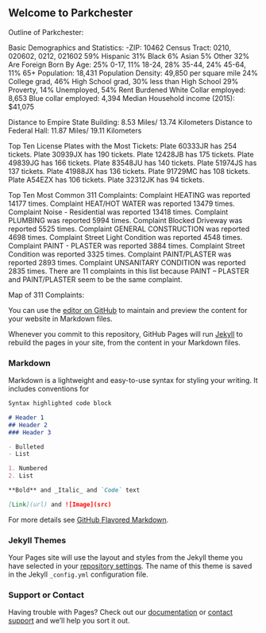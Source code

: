 ## Welcome to Parkchester

Outline of Parkchester:

Basic Demographics and Statistics:
  -ZIP: 10462 
  Census Tract: 0210, 020602, 0212, 021602
  59% Hispanic 31% Black 6% Asian 5% Other 
  32% Are Foreign Born
  By Age: 25% 0-17, 11% 18-24, 28% 35-44, 24% 45-64, 11% 65+
  Population: 18,431
  Population Density: 49,850 per square mile
  24% College grad, 46% High School grad, 30% less than High School
  29% Proverty, 14% Unemployed, 54% Rent Burdened 
  White Collar employed: 8,653
  Blue collar employed: 4,394
  Median Household income (2015): $41,075
  
  Distance to Empire State Building: 
  8.53 Miles/ 13.74 Kilometers
  Distance to Federal Hall:
  11.87 Miles/ 19.11 Kilometers

Top Ten License Plates with the Most Tickets:
  Plate 60333JR has 254 tickets.
  Plate 30939JX has 190 tickets.
  Plate 12428JB has 175 tickets.
  Plate 49839JG has 166 tickets.
  Plate 83548JU has 140 tickets.
  Plate 51974JS has 137 tickets.
  Plate 41988JX has 136 tickets.
  Plate 91729MC has 108 tickets.
  Plate A54EZX has 106 tickets.
  Plate 32312JK has 94 tickets.

Top Ten Most Common 311 Complaints:
  Complaint	HEATING	was	reported	14177	times.
  Complaint	HEAT/HOT	WATER	was	reported	13479	times.
  Complaint	Noise	- Residential	was	reported	13418	times.
  Complaint	PLUMBING	was	reported	5994	times.
  Complaint	Blocked	Driveway	was	reported	5525	times.
  Complaint	GENERAL	CONSTRUCTION	was	reported	4698	times.
  Complaint	Street	Light	Condition	was	reported	4548	times.
  Complaint	PAINT	- PLASTER	was	reported	3884	times.
  Complaint	Street	Condition	was	reported	3325	times.
  Complaint	PAINT/PLASTER	was	reported	2893	times.
  Complaint	UNSANITARY	CONDITION	was	reported	2835	times.
  There	are	11	complaints	in	this	list	because	PAINT	– PLASTER	and	PAINT/PLASTER	seem	to	be the	same	complaint.
  
Map of 311 Complaints:

































You can use the [editor on GitHub](https://github.com/kendc913/Parkchester/edit/master/README.md) to maintain and preview the content for your website in Markdown files.

Whenever you commit to this repository, GitHub Pages will run [Jekyll](https://jekyllrb.com/) to rebuild the pages in your site, from the content in your Markdown files.

### Markdown

Markdown is a lightweight and easy-to-use syntax for styling your writing. It includes conventions for

```markdown
Syntax highlighted code block

# Header 1
## Header 2
### Header 3

- Bulleted
- List

1. Numbered
2. List

**Bold** and _Italic_ and `Code` text

[Link](url) and ![Image](src)
```

For more details see [GitHub Flavored Markdown](https://guides.github.com/features/mastering-markdown/).

### Jekyll Themes

Your Pages site will use the layout and styles from the Jekyll theme you have selected in your [repository settings](https://github.com/kendc913/Parkchester/settings). The name of this theme is saved in the Jekyll `_config.yml` configuration file.

### Support or Contact

Having trouble with Pages? Check out our [documentation](https://help.github.com/categories/github-pages-basics/) or [contact support](https://github.com/contact) and we’ll help you sort it out.
